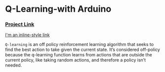 # Q-Learning-with Arduino 
 
 ### [Project Link](!http://www.google)
 [I'm an inline-style link](https://www.google.com)
 
 `Q-learning` is an off policy reinforcement learning algorithm that seeks to find the best action to take given the current state. It’s considered off-policy because the q-learning function learns from actions that are outside the current policy, like taking random actions, and therefore a policy isn’t needed. 
